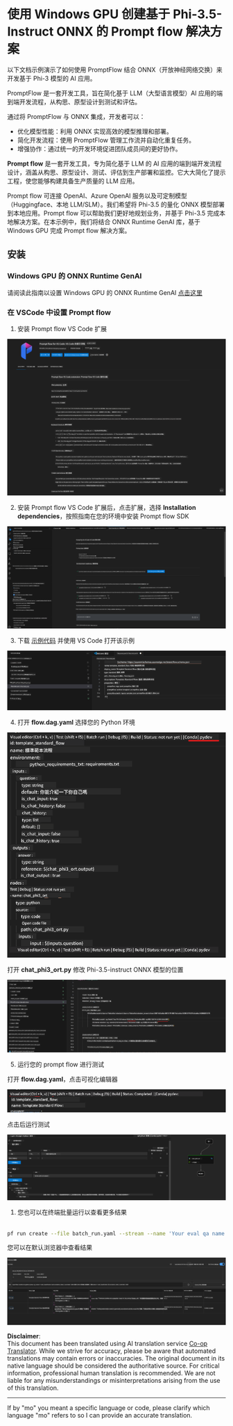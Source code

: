 <!--
CO_OP_TRANSLATOR_METADATA:
{
  "original_hash": "92e7dac1e5af0dd7c94170fdaf6860fe",
  "translation_date": "2025-05-07T13:59:34+00:00",
  "source_file": "md/02.Application/01.TextAndChat/Phi3/UsingPromptFlowWithONNX.md",
  "language_code": "mo"
}
-->
# 使用 Windows GPU 创建基于 Phi-3.5-Instruct ONNX 的 Prompt flow 解决方案

以下文档示例演示了如何使用 PromptFlow 结合 ONNX（开放神经网络交换）来开发基于 Phi-3 模型的 AI 应用。

PromptFlow 是一套开发工具，旨在简化基于 LLM（大型语言模型）AI 应用的端到端开发流程，从构思、原型设计到测试和评估。

通过将 PromptFlow 与 ONNX 集成，开发者可以：

- 优化模型性能：利用 ONNX 实现高效的模型推理和部署。
- 简化开发流程：使用 PromptFlow 管理工作流并自动化重复任务。
- 增强协作：通过统一的开发环境促进团队成员间的更好协作。

**Prompt flow** 是一套开发工具，专为简化基于 LLM 的 AI 应用的端到端开发流程设计，涵盖从构思、原型设计、测试、评估到生产部署和监控。它大大简化了提示工程，使您能够构建具备生产质量的 LLM 应用。

Prompt flow 可连接 OpenAI、Azure OpenAI 服务以及可定制模型（Huggingface、本地 LLM/SLM）。我们希望将 Phi-3.5 的量化 ONNX 模型部署到本地应用。Prompt flow 可以帮助我们更好地规划业务，并基于 Phi-3.5 完成本地解决方案。在本示例中，我们将结合 ONNX Runtime GenAI 库，基于 Windows GPU 完成 Prompt flow 解决方案。

## **安装**

### **Windows GPU 的 ONNX Runtime GenAI**

请阅读此指南以设置 Windows GPU 的 ONNX Runtime GenAI  [点击这里](./ORTWindowGPUGuideline.md)

### **在 VSCode 中设置 Prompt flow**

1. 安装 Prompt flow VS Code 扩展

![pfvscode](../../../../../../translated_images/pfvscode.eff93dfc66a42cbef699fc16fa48f3ed3a23361875a3362037d026896395a00d.mo.png)

2. 安装 Prompt flow VS Code 扩展后，点击扩展，选择 **Installation dependencies**，按照指南在您的环境中安装 Prompt flow SDK

![pfsetup](../../../../../../translated_images/pfsetup.b46e93096f5a254f74e8b74ce2be7047ce963ef573d755ec897eb1b78cb9c954.mo.png)

3. 下载 [示例代码](../../../../../../code/09.UpdateSamples/Aug/pf/onnx_inference_pf) 并使用 VS Code 打开该示例

![pfsample](../../../../../../translated_images/pfsample.8d89e70584ffe7c4dba182513e3148a989e552c3b8e4948567a6b806b5ae1845.mo.png)

4. 打开 **flow.dag.yaml** 选择您的 Python 环境

![pfdag](../../../../../../translated_images/pfdag.264a77f7366458ff850a76ae949226391ea382856d543ef9da4b92096aff7e4b.mo.png)

   打开 **chat_phi3_ort.py** 修改 Phi-3.5-instruct ONNX 模型的位置

![pfphi](../../../../../../translated_images/pfphi.72da81d74244b45fc78cdfeeb8c7fbd9e7cd610bf2f96814dbade6a4a2dfad7e.mo.png)

5. 运行您的 prompt flow 进行测试

打开 **flow.dag.yaml**，点击可视化编辑器

![pfv](../../../../../../translated_images/pfv.ba8a81f34b20f603cccee3fe91e94113792ed6f5af28f76ab08e1a0b3e77b33b.mo.png)

点击后运行测试

![pfflow](../../../../../../translated_images/pfflow.4e1135a089b1ce1b6348b59edefdb6333e5729b54c8e57f9039b7f9463e68fbd.mo.png)

1. 您也可以在终端批量运行以查看更多结果


```bash

pf run create --file batch_run.yaml --stream --name 'Your eval qa name'    

```

您可以在默认浏览器中查看结果


![pfresult](../../../../../../translated_images/pfresult.c22c826f8062d7cbe871cff35db4a013dcfefc13fafe5da6710a8549a96a4ceb.mo.png)

**Disclaimer**:  
This document has been translated using AI translation service [Co-op Translator](https://github.com/Azure/co-op-translator). While we strive for accuracy, please be aware that automated translations may contain errors or inaccuracies. The original document in its native language should be considered the authoritative source. For critical information, professional human translation is recommended. We are not liable for any misunderstandings or misinterpretations arising from the use of this translation.

---

If by "mo" you meant a specific language or code, please clarify which language "mo" refers to so I can provide an accurate translation.